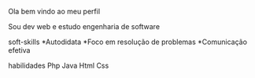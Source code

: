 Ola bem vindo ao meu perfil

Sou dev web e estudo engenharia de software

soft-skills
*Autodidata
*Foco em resolução de problemas
*Comunicação efetiva

habilidades
Php
Java
Html
Css

